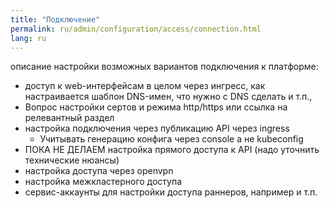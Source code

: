 ```yaml
---
title: "Подключение"
permalink: ru/admin/configuration/access/connection.html
lang: ru
---
```



описание настройки возможных вариантов подключения к платформе:
- доступ к web-интерфейсам в целом через ингресс, как настраивается шаблон DNS-имен, что нужно с DNS сделать и т.п., 
- Вопрос настройки сертов и режима http/https или ссылка на релевантный раздел
- настройка подключения через публикацию API через ingress
  - Учитывать генерацию конфига через console а не kubeconfig
- ПОКА НЕ ДЕЛАЕМ настройка прямого доступа к API (надо уточнить технические нюансы)
- настройка доступа через openvpn
- настройка межкластерного доступа
- сервис-аккаунты для настройки доступа раннеров, например и т.п.
